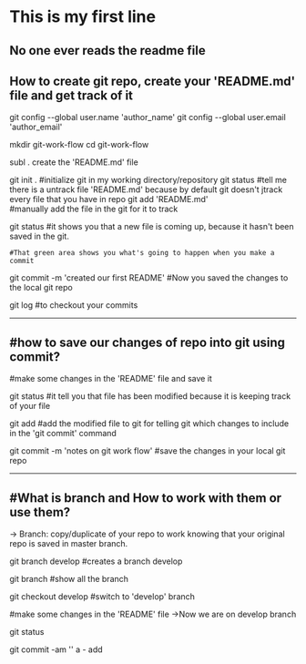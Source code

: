 # This is my first line 

No one ever reads the readme file 
--------
How to create git repo, create your 'README.md' file and get track of it
---------

git config --global user.name 'author_name'
git config --global user.email 'author_email'

mkdir git-work-flow
cd git-work-flow

subl .
create the 'README.md' file

git init . #initialize git in my working directory/repository
git status
	#tell me there is a untrack file 'README.md' because by default git doesn't jtrack every file that you have in repo
git add 'README.md'  
	#manually add the file in the git for it to track

git status
	#it shows you that a new file is coming up, because it hasn't been saved in the git.

	#That green area shows you what's going to happen when you make a commit

git commit -m 'created our first README'
	#Now you saved the changes to the local git repo

git log
	#to checkout your commits

------------------------------------------------------
#how to save our changes of repo into git using commit?
----------------------------------------------------

#make some changes in the 'README' file and save it

git status
	#it tell you that file has been modified because it is keeping track of your file

git add
	#add the modified file to git for telling git which changes to include in the 'git commit' command 

git commit -m 'notes on git work flow'
	#save the changes in your local git repo

------------------------------------------------------
#What is branch and How to work with them or use them?
-----------------------------------------------------

-> Branch: copy/duplicate of your repo to work knowing that your original repo is saved in master branch.	

git branch develop
	#creates a branch develop

git branch
	#show all the branch

git checkout develop
	#switch to 'develop' branch

#make some changes in the 'README' file
->Now we are on develop branch 

git status
	
git commit -am ''
	a - add
	